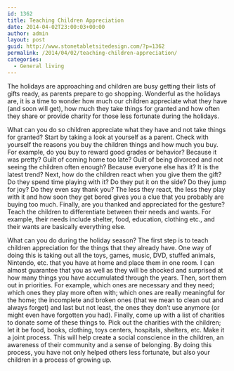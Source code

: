 ```yaml
---
id: 1362
title: Teaching Children Appreciation
date: 2014-04-02T23:00:03+00:00
author: admin
layout: post
guid: http://www.stonetabletsitedesign.com/?p=1362
permalink: /2014/04/02/teaching-children-appreciation/
categories:
  - General living
---
```

The holidays are approaching and children are busy getting their lists of gifts ready, as parents prepare to go shopping. Wonderful as the holidays are, it is a time to wonder how much our children appreciate what they have (and soon will get), how much they take things for granted and how often they share or provide charity for those less fortunate during the holidays.

What can you do so children appreciate what they have and not take things for granted? Start by taking a look at yourself as a parent. Check with yourself the reasons you buy the children things and how much you buy. For example, do you buy to reward good grades or behavior? Because it was pretty? Guilt of coming home too late? Guilt of being divorced and not seeing the children often enough? Because everyone else has it? It is the latest trend? Next, how do the children react when you give them the gift? Do they spend time playing with it? Do they put it on the side? Do they jump for joy? Do they even say thank you? The less they react, the less they play with it and how soon they get bored gives you a clue that you probably are buying too much. Finally, are you thanked and appreciated for the gesture? Teach the children to differentiate between their needs and wants. For example, their needs include shelter, food, education, clothing etc., and their wants are basically everything else.

What can you do during the holiday season? The first step is to teach children appreciation for the things that they already have. One way of doing this is taking out all the toys, games, music, DVD, stuffed animals, Nintendo, etc. that you have at home and place them in one room. I can almost guarantee that you as well as they will be shocked and surprised at how many things you have accumulated through the years. Then, sort them out in priorities. For example, which ones are necessary and they need; which ones they play more often with; which ones are really meaningful for the home; the incomplete and broken ones (that we mean to clean out and always forget) and last but not least, the ones they don’t use anymore (or might even have forgotten you had). Finally, come up with a list of charities to donate some of these things to. Pick out the charities with the children; let it be food, books, clothing, toys centers, hospitals, shelters, etc. Make it a joint process. This will help create a social conscience in the children, an awareness of their community and a sense of belonging. By doing this process, you have not only helped others less fortunate, but also your children in a process of growing up.